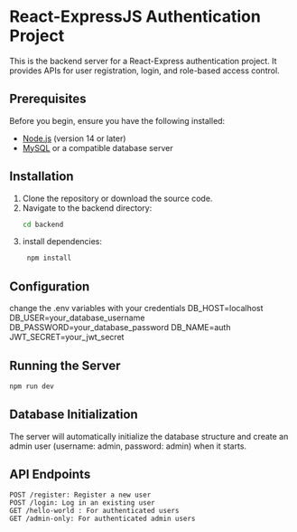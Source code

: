 # React-ExpressJS Authentication Project

This is the backend server for a React-Express authentication project. It provides APIs for user registration, login, and role-based access control.

## Prerequisites

Before you begin, ensure you have the following installed:

- [Node.js](https://nodejs.org/) (version 14 or later)
- [MySQL](https://www.mysql.com/) or a compatible database server

## Installation

1. Clone the repository or download the source code.
2. Navigate to the backend directory:
   ```bash
   cd backend
   ```
3. install dependencies:
   ```bash 
    npm install
   ```

## Configuration
change the .env variables with your credentials
DB_HOST=localhost
DB_USER=your_database_username
DB_PASSWORD=your_database_password
DB_NAME=auth
JWT_SECRET=your_jwt_secret

## Running the Server
```bash
npm run dev
```

## Database Initialization
The server will automatically initialize the database structure and create an admin user (username: admin, password: admin) when it starts.

## API Endpoints

    POST /register: Register a new user
    POST /login: Log in an existing user
    GET /hello-world : For authenticated users
    GET /admin-only: For authenticated admin users
